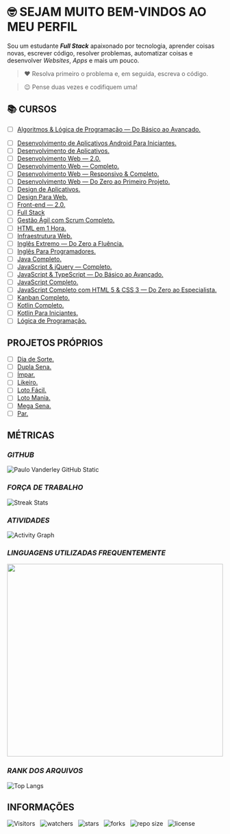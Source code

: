 <!-- TITULO -->
# :nerd_face: **SEJAM MUITO BEM-VINDOS AO MEU PERFIL**

<!-- DESCRIÇÃO -->
Sou um estudante ***Full Stack*** apaixonado por tecnologia, aprender coisas novas, escrever código, resolver problemas, automatizar coisas e desenvolver *Websites*, *Apps* e mais um pouco.

<!-- CITAÇÕES -->
> :heart: Resolva primeiro o problema e, em seguida, escreva o código.

> :wink: Pense duas vezes e codifiquem uma!

<!-- CONTATOS -->

<!-- CURSOS -->
## :books: **CURSOS**

<!-- * [ ] [Agência Web.](https://github.com/Devsgeeknerd/cur-age-web) -->
* [ ] [Algoritmos & Lógica de Programação — Do Básico ao Avançado.](https://github.com/Devsgeeknerd/cur-alg-log-pro-bas-ava)
<!-- * [ ] [Android Arch.](https://github.com/Devsgeeknerd/cur-and-arc) -->
<!-- * [ ] [Android Express.](https://github.com/Devsgeeknerd/cur-and-exp) -->
<!-- * [ ] [Android Para iniciantes.](https://github.com/Devsgeeknerd/cur-and-par-ini) -->
<!-- * [ ] [Angular 2 — Desmistificado.](https://github.com/Devsgeeknerd/cur-ang-des) -->
<!-- * [ ] [Aprenda Rápido Unity 3D.](https://github.com/Devsgeeknerd/cur-apr-rap-uni-3d) -->
<!-- * [ ] [Bancos de Dados.](https://gihub.com/Devsgeeknerd/cur-ban-dad) -->
<!-- * [ ] [Bootstrap 4 — Ultimate.](https://github.com/Devsgeeknerd/cur-boo-ult) -->
* [ ] [Desenvolvimento de Aplicativos Android Para Iniciantes.](https://github.com/Devsgeeknerd/cur-des-apl-and-par-ini)
* [ ] [Desenvolvimento de Aplicativos.](https://github.com/Devsgeeknerd/cur-des-apl)
* [ ] [Desenvolvimento Web — 2.0.](https://github.com/Desvgeeknerd/cur-des-web)
* [ ] [Desenvolvimento Web — Completo.](https://github.com/Devsgeeknerd/cur-des-web-com)
* [ ] [Desenvolvimento Web — Responsivo & Completo.](https://github.com/Devsgeeknerd/cur-web-res-com)
* [ ] [Desenvolvimento Web — Do Zero ao Primeiro Projeto.](https://github.com/Devsgeeknerd/cur-des-web-zer-pri-pro)
* [ ] [Design de Aplicativos.](https://github.com/Devsgeeknerd/cur-des-apl)
* [ ] [Design Para Web.](https://github.com/Devsgeeknerd/cur-des-par-web)
* [ ] [Front-end — 2.0.](https://github.com/Devsgeeknerd/cur-fro-end)
* [ ] [Full Stack](https://github.com/Devsgeeknerd/cur-ful-sta)
* [ ] [Gestão Ágil com Scrum Completo.](https://github.com/Devsgeeknerd/cur-ges-agi-scr-com)
* [ ] [HTML em 1 Hora.](https://github.com/Devsgeeknerd/cur-htm-hor)
* [ ] [Infraestrutura Web.](https://github.com/Devsgeeknerd/cur-inf-web)
* [ ] [Inglês Extremo — Do Zero a Fluência.](https://github.com/Devsgeeknerd/cur-ing-ext-zer-flu)
* [ ] [Inglês Para Programadores.](https://github.com/Devsgeeknerd/cur-ing-par-pro)
* [ ] [Java Completo.](https://github.com/Devsgeeknerd/cur-jv-com)
* [ ] [JavaScript & jQuery — Completo.](https://github.com/Devsgeeknerd/cur-js-jqu-com)
* [ ] [JavaScript & TypeScript — Do Básico ao Avançado.](https://github.com/Devsgeeknerd/cur-js-typ-bas-ava)
* [ ] [JavaScript Completo.](https://github.com/Devsgeeknerd/cur-js-com)
* [ ] [JavaScript Completo com HTML 5 & CSS 3 — Do Zero ao Especialista.](https://github.com/Devsgeeknerd/cur-js-com-htm-css-zer-esp)
* [ ] [Kanban Completo.](https://github.com/Devsgeeknerd/cur-kan-com)
* [ ] [Kotlin Completo.](https://github.com/Devsgeeknerd/cur-kot-com)
* [ ] [Kotlin Para Iniciantes.](https://github.com/Devsgeeknerd/cur-kot-par-ini)
* [ ] [Lógica de Programação.](https://github.com/Devsgeeknerd/cur-log-pro)
<!-- * [ ] [Marketing Digital Para Programadores.](https://github.com/Devsgeeknerd/cur-mar-par-pro) -->
<!-- * [ ] [Node.js.](https://github.com/Devsgeeknerd/cur-nod) -->
<!-- * [ ] [PHP Jedi.](https://github.com/Devsgeeknerd/cur-php-jed) -->
<!-- * [ ] [Produtividade Para Programadores.](https://github.com/Devsgeeknerd/cur-pro-par-pro) -->
<!-- * [ ] [React.js Ninja.](https://github.com/Devsgeeknerd/cur-rea-nin) -->
<!-- * [ ] [SEO Para sites WordPress.](https://github.com/Devsgeeknerd/cur-seo-par-sit-wp) -->
<!-- * [ ] [Unity 5 — Como Criar um Jogo de Plataforma 3D.](https://github.com/Devsgeeknerd/cur-uni-com-cri-jog-pla-3d) -->
<!-- * [ ] [Web Design Express.](https://github.com/Devsgeeknerd/cur-web-des-exp) -->
<!-- * [ ] [Webmaster Front-end completo.](https://github.com/Devsgeeknerd/cur-wm-fron-end-com) -->
<!-- * [ ] [Wordpress Completo.](https://github.com/Devsgeeknerd/cur-wp-com) -->

<!-- PROJETOS DOS CURSOS -->
<!-- ## :mortar_board: **PROJETOS DOS CURSOS** -->

<!-- * [ ] DevsPortal. -->

<!-- TREINAMENTOS -->
<!-- ## **TREINAMENTOS** -->

<!-- * [ ] WordPress. -->

<!-- WORKSHOPS -->
<!-- ## **PROJETOS DOS WORKSHOPS** -->

<!-- O QUE APRENDI -->
<!-- ## **O QUE APRENDI** -->

<!-- LINGUAGENS -->
<!-- ### *LINGUAGENS* -->

<!-- METODOLOGIAS -->
<!-- ### *METODOLOGIAS* -->

<!-- FRAMEWORKS -->
<!-- ### *FRAMEWORKS* -->

<!-- BIBLIOTECAS -->
<!-- ### *BIBLIOTECAS* -->

<!-- FERRAMENTAS -->
<!-- ### *FERRAMENTAS* -->

<!-- PROJETOS PRÓPRIOS -->
## **PROJETOS PRÓPRIOS**

* [ ] [Dia de Sorte.](https://github.com/Devsgeeknerd/pro-dia-sor)
* [ ] [Dupla Sena.](https://github.com/Devsgeeknerd/pro-dup-sen)
* [ ] [Ímpar.](https://github.com/Devsgeeknerd/pro-imp)
* [ ] [Likeiro.](https://github.com/Devsgeeknerd/pro-lik)
* [ ] [Loto Fácil.](https://github.com/Devsgeeknerd/pro-lot-fac)
* [ ] [Loto Mania.](https://github.com/Devsgeeknerd/pro-lot-man)
* [ ] [Mega Sena.](https://github.com/Devsgeeknerd/pro-meg-sen)
* [ ] [Par.](https://github.com/Devsgeeknerd/pro-par)

<!-- MÉTRICAS -->
## **MÉTRICAS**

<!-- GITHUB -->
### *GITHUB*

![Paulo Vanderley GitHub Static](https://github-readme-stats.vercel.app/api?username=Devsgeeknerd&count_private=true&show_icons=true&title_color=ffffff&bg_color=DEG,fcb045,fd1d1d,820ad1&icon_color=000000&text_color=000000&include_all_commits=true&cache_seconds=10800&line_height=30&border_color=0000ff&border_radius=18&card_width=600&locale=pt-BR)

<!-- PERSEVERANÇA -->
### *FORÇA DE TRABALHO*

![Streak Stats](https://github-readme-streak-stats.herokuapp.com/?user=Devsgeeknerd&stroke=ffffff&background=820ad1&ring=ffff00&fire=ff0000&currStreakNum=22f55f&currStreakLabel=ffffff&sideNums=ffffff&sideLabels=22f55f&dates=ffff00&hide_border=true)

<!-- GRÁFICO DE ATIVIDADES -->
### *ATIVIDADES*

![Activity Graph](https://activity-graph.herokuapp.com/graph?username=Devsgeeknerd&bg_color=ba4de3&color=ffffff&line=ffff00&point=000000&area=true&area_color=000000&hide_border=true&custom_title=Garfico%20de%20Commits)

<!-- WAKATIME -->
### *LINGUAGENS UTILIZADAS FREQUENTEMENTE*

<p align="center">
    <img src="https://wakatime.com/share/@Devsgeeknerd/77d003db-f2b0-43ab-8038-56c1cb8ccdfd.svg" width="100%" height="450" />
</p>

<!-- RANK DOS ARQUIVOS -->
### *RANK DOS ARQUIVOS*

![Top Langs](https://github-readme-stats.vercel.app/api/top-langs/?username=Devsgeeknerd&layout=default&langs_count=10&title_color=000000&bg_color=c3e6&card_width=600&custom_title=Rank%20dos%20Arquivos)

<!-- INFORMAÇÕES -->

## INFORMAÇÕES

![Visitors](https://api.visitorbadge.io/api/visitors?path=Devsgeeknerd%2FDevsgeeknerd&label=Visitantes&labelColor=%23f9e64f&countColor=%23008000&style=plastic "Total de visitas")
&nbsp;
![watchers](https://img.shields.io/github/watchers/Devsgeeknerd/Devsgeeknerd?style=plastic&label=OBSERVADORES&labelColor=f9e64f "Total de observadores")
&nbsp;
![stars](https://img.shields.io/github/stars/Devsgeeknerd/Devsgeeknerd?style=plastic&label=ESTRELAS&labelColor=f9e64f "Total de Estrelas Recebidas")
&nbsp;
![forks](https://img.shields.io/github/forks/Devsgeeknerd/Devsgeeknerd?style=plastic&label=BIFURCAÇÕES&labelColor=f9e64f "Total de Bifurcações")
&nbsp;
![repo size](https://img.shields.io/github/repo-size/Devsgeeknerd/Devsgeeknerd?style=plastic&label=TAMANHO&labelColor=f9e64f "Tamanho do Repositório")
&nbsp;
![license](https://img.shields.io/github/license/Devsgeeknerd/Devsgeeknerd?style=plastic&label=LICENÇA&labelColor=f9e64f "Licença do Repositório")
